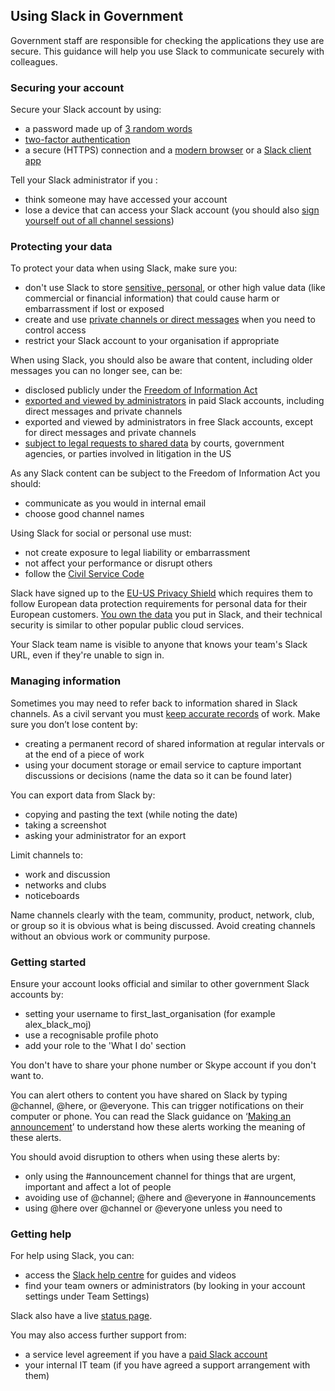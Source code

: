 ## Using Slack in Government

Government staff are responsible for checking the applications they use are secure. This guidance will help you use Slack to communicate securely with colleagues.

### Securing your account
Secure your Slack account by using:

* a password made up of [3 random words](https://www.ncsc.gov.uk/blog-post/three-random-words-or-thinkrandom-0)
* [two-factor authentication](https://get.slack.help/hc/en-us/articles/204509068-Set-up-two-factor-authentication)
* a secure (HTTPS) connection and a [modern browser](https://whatbrowser.org/) or a [Slack client app](https://slack.com/downloads/)

Tell your Slack administrator if you :

* think someone may have accessed your account
* lose a device that can access your Slack account (you should also [sign yourself out of all channel sessions](https://www.bettercloud.com/monitor/the-academy/how-to-sign-out-of-slack-on-all-devices-at-once/))

### Protecting your data

To protect your data when using Slack, make sure you:

* don't use Slack to store [sensitive, personal](https://ico.org.uk/for-organisations/guide-to-data-protection/key-definitions/), or other high value data (like commercial or financial information) that could cause harm or embarrassment if lost or exposed
* create and use [private channels or direct messages](https://get.slack.help/hc/en-us/articles/201925108-About-channels-and-direct-messages) when you need to control access
* restrict your Slack account to your organisation if appropriate

When using Slack, you should also be aware that content, including older messages you can no longer see, can be:

* disclosed publicly under the [Freedom of Information Act](https://ico.org.uk/for-organisations/guide-to-freedom-of-information/what-is-the-foi-act/)
* [exported and viewed by administrators](https://get.slack.help/hc/en-us/articles/204897248-Guide-to-Slack-data-exports) in paid Slack accounts, including direct messages and private channels
* exported and viewed by administrators in free Slack accounts, except for direct messages and private channels
* [subject to legal requests to shared data](https://slack.com/user-data-request-policy) by courts, government agencies, or parties involved in litigation in the US

As any Slack content can be subject to the Freedom of Information Act you should:

* communicate as you would in internal email
* choose good channel names

Using Slack for social or personal use must:

* not create exposure to legal liability or embarrassment
* not affect your performance or disrupt others
* follow the [Civil Service Code](https://www.gov.uk/government/publications/civil-service-code/the-civil-service-code)

Slack have signed up to the [EU-US Privacy Shield](https://govuk.slack.com/privacy-shield-notice) which requires them to follow European data protection requirements for personal data for their European customers. [You own the data](https://slack.com/privacy-policy) you put in Slack, and their technical security is similar to other popular public cloud services.

Your Slack team name is visible to anyone that knows your team's Slack URL, even if they're unable to sign in.

### Managing information

Sometimes you may need to refer back to information shared in Slack channels. As a civil servant you must [keep accurate records](https://www.gov.uk/government/publications/civil-service-code/the-civil-service-code) of work. Make sure you don’t lose content by:

* creating a permanent record of shared information at regular intervals or at the end of a piece of work
* using your document storage or email service to capture important discussions or decisions (name the data so it can be found later)

You can export data from Slack by:

* copying and pasting the text (while noting the date)
* taking a screenshot
* asking your administrator for an export

Limit channels to:

* work and discussion  
* networks and clubs
* noticeboards

Name channels clearly with the team, community, product, network, club, or group so it is obvious what is being discussed. Avoid creating channels without an obvious work or community purpose.

### Getting started

Ensure your account looks official and similar to other government Slack accounts by:

* setting your username to first_last_organisation (for example alex_black_moj)
* use a recognisable profile photo
* add your role to the 'What I do' section

You don't have to share your phone number or Skype account if you don't want to.

You can alert others to content you have shared on Slack by typing @channel, @here, or @everyone. This can trigger notifications on their computer or phone. You can read the Slack guidance on ‘[Making an announcement](https://get.slack.help/hc/en-us/articles/202009646-Make-an-announcement)’ to understand how these alerts working the meaning of these alerts.

You should avoid disruption to others when using these alerts by:

* only using the #announcement channel for things that are urgent, important and affect a lot of people
* avoiding use of @channel; @here and @everyone in #announcements
* using @here over @channel or @everyone unless you need to

### Getting help

For help using Slack, you can:

* access the [Slack help centre](https://get.slack.help/hc/en-us) for guides and videos
* find your team owners or administrators (by looking in your account settings under Team Settings)

Slack also have a live [status page](https://status.slack.com/).

You may also access further support from:

* a service level agreement if you have a [paid Slack account](https://slack.com/pricing)
* your internal IT team (if you have agreed a support arrangement with them)

